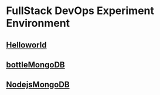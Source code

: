 # FullStack DevOps Experiment Environment

## [Helloworld](/Helloworld/Helloworld.md)

## [bottleMongoDB](/bottleMongoDB/bottleMongoDB.md)

## [NodejsMongoDB](/NodejsMongoDB/NodejsMongoDB.md)